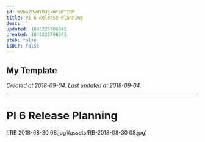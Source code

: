 ```yaml
---
id: WVhu7PwWY0JjxWfsKTIMP
title: Pi 6 Release Planning
desc: ''
updated: 1645225706341
created: 1645225706341
stub: false
isDir: false
---
```

My Template
---

_Created at 2018-09-04._
_Last updated at 2018-09-04._




---

# PI 6 Release Planning


![RB 2018-08-30 08.jpg](assets/RB-2018-08-30 08.jpg)

